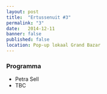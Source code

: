 ```yaml
---
layout: post
title:  "Ertussenuit #3"
permalink: "3"
date:   2014-12-11
banner: false
published: false
location: Pop-up lokaal Grand Bazar
---
```


### Programma
- Petra Sell
- TBC
